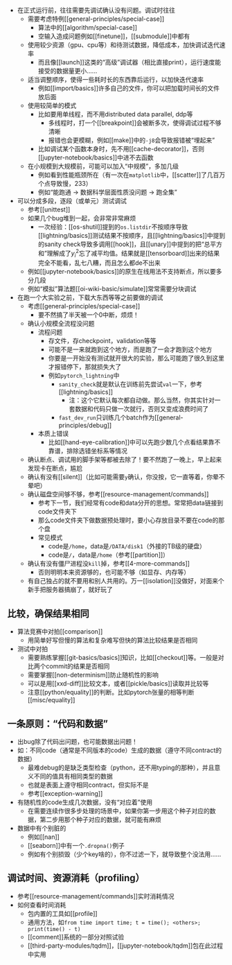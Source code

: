 - 在正式运行前，往往需要先调试确认没有问题。调试时往往
  - 需要考虑特例[[general-principles/special-case]]
    - 算法中的[[algorithm/special-case]]
    - 空输入造成问题例如[[finetune]]，[[submodule]]中都有
  - 使用较少资源（gpu、cpu等）和待测试数据，降低成本，加快调试迭代速率
    - 而且像[[launch]]这类的“高级”调试器（相比直接print），运行速度能接受的数据量更小……
  - 适当调整顺序，使得一些耗时长的东西靠后运行，以加快迭代速率
    - 例如[[import/basics]]许多自己的文件，你可以把加载时间长的文件放后面
  - 使用较简单的模式
    - 比如要用单线程，而不用distributed data parallel, ddp等
      - 多线程时，打一个[[breakpoint]]会被断多次，使得调试过程不够清晰
      - 报错也会更模糊，例如[[make]]中的`-j8`会导致报错被“埋起来”
    - 比如调试某个函数本身时，先不用[[cache-decorator]]，否则[[jupyter-notebook/basics]]中进不去函数
  - 在小规模到大规模前，可能可以加入“中规模”，多加几级
    - 例如看到性能瓶颈所在（有一次在`matplotlib`中，[[scatter]]了几百万个点导致慢，233）
    - 例如“能跑通 -> 数据科学层面性质没问题 -> 跑全集”
- 可以分成多段，逐段（或单元）测试调试
  - 参考[[unittest]]
  - 如果几个bug堆到一起，会非常非常麻烦
    - 一次经验：[[os-shutil]]提到的`os.listdir`不按顺序导致[[lightning/basics]]测试结果不按顺序，且[[lightning/basics]]中提到的sanity check导致多调用[[hook]]，且[[unary]]中提到的把“总平方和”理解成了$y_i^2$忘了减平均值。结果就是[[tensorboard]]出来的结果完全不能看，乱七八糟，而且怎么都de不出来
  - 例如[[jupyter-notebook/basics]]的原生在线用法不支持断点，所以要多分几段
  - 例如“模拟”算法题[[oi-wiki-basic/simulate]]常常需要分块调试
- 在跑一个大实验之前，下载大东西等等之前要做的调试
  - 考虑[[general-principles/special-case]]
    - 要不然搞了半天被一个0中断，烦烦！
  - 确认小规模全流程没问题
    - 流程问题
      - 存文件，存checkpoint，validation等等
      - 可能不是一来就跑到这个地方，而是跑了一会才跑到这个地方
      - 你要是一开始没有测试就开很大的实验，那么可能跑了很久到这里才报错停下，那就损失大了
      - 例如`pytorch_lightning`中
        - `sanity_check`就是默认在训练前先尝试`val`一下，参考[[lightning/basics]]
          - 注：这个它默认每次都自动做。那么当然，你其实针对一套数据和代码只做一次就行，否则又变成浪费时间了
        - `fast_dev_run`只训练几个batch作为[[general-principles/debug]]
    - 本质上错误
      - 比如[[hand-eye-calibration]]中可以先跑少数几个点看结果靠不靠谱，排除选错坐标系等情况
  - 确认断点、调试用的脚手架等都被去除了！要不然跑了一晚上，早上起来发现卡在断点，尴尬
  - 确认有没有[[silent]]（比如可能需要`y`确认，你没按，它一直等着，你晕不晕吧）
  - 确认磁盘空间够不够，参考[[resource-management/commands]]
    - 参考下一节，我们经常有code和data分开的思想。常常把data链接到code文件夹下
    - 那么code文件夹下做数据预处理时，要小心存放目录不要在code的那个盘
    - 常见模式
      - code是`/home`，data是`/DATA/disk1`（外接的TB级的硬盘）
      - code是`/`，data是`/home`（参考[[partition]]）
  - 确认有没有僵尸进程没`kill`掉，参考[[4-more-commands]]
    - 否则明明本来资源够的，也可能不够（如显存、内存等）
  - 有自己独占的就不要用和别人共用的。万一[[isolation]]没做好，对面来个新手把服务器搞崩了，就好玩了
## 比较，确保结果相同
- 算法竞赛中对拍[[comparison]]
  - 用简单好写但慢的算法和复杂难写但快的算法比较结果是否相同
- 测试中对拍
  - 需要熟练掌握[[git-basics/basics]]知识，比如[[checkout]]等。一般是对比两个commit的结果是否相同
  - 需要掌握[[non-determinism]]防止随机性的影响
  - 可以是用[[xxd-diff]]比较文本，或者[[pickle/basics]]读取并比较等
  - 注意[[python/equality]]的判断。比如pytorch张量的相等判断[[misc/equality]]
## 一条原则：“代码和数据”
- 出bug除了代码出问题，也可能数据出问题！
- 如：不同code（通常是不同版本的code）生成的数据（遵守不同contract的数据）
  - 最难debug的是缺乏类型检查（python，还不用typing的那种），并且意义不同的值具有相同类型的数据
  - 也就是表面上遵守相同contract，但实际不是
  - 参考[[exception-warning]]
- 有随机性的code生成几次数据，没有“对应着”使用
  - 在需要连续作很多步处理的场景中，如果你第一步用这个种子对应的数据，第二步用那个种子对应的数据，就可能有麻烦
- 数据中有个别脏的
  - 例如[[nan]]
  - [[seaborn]]中有一个`.dropna()`例子
  - 例如有个别损毁（少个key啥的），你不过滤一下，就导致整个没法用……
## 调试时间、资源消耗（profiling）
- 参考[[resource-management/commands]]实时消耗情况
- 如何查看时间消耗
  - 包内置的工具如[[profile]]
  - 通用方法，如`from time import time; t = time(); <others>; print(time() - t)`
  - [[comment]]系统的一部分对照试验
  - [[third-party-modules/tqdm]]，[[jupyter-notebook/tqdm]]包在此过程中实用